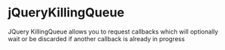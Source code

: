jQueryKillingQueue
==================

JQuery KillingQueue allows you to request callbacks which will optionally wait or be discarded if another callback is already in progress
